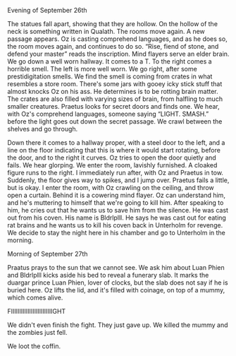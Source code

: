 Evening of September 26th

The statues fall apart, showing that they are hollow. On the hollow of the neck is something written in Qualath. The rooms move again. A new passage appears. Oz is casting comprehend languages, and as he does so, the room moves again, and continues to do so. “Rise, fiend of stone, and defend your master” reads the inscription. Mind flayers serve an elder brain. We go down a well worn hallway. It comes to a T. To the right comes a horrible smell. The left is more well worn. We go right, after some prestidigitation smells. We find the smell is coming from crates in what resembles a store room. There's some jars with gooey icky stick stuff that almost knocks Oz on his ass. He determines is to be rotting brain matter. The crates are also filled with varying sizes of brain, from halfling to much smaller creatures. Praetus looks for secret doors and finds one. We hear, with Oz's comprehend languages, someone saying “LIGHT. SMASH.” before the light goes out down the secret passage. We crawl between the shelves and go through.

Down there it comes to a hallway proper, with a steel door to the left, and a line on the floor indicating that this is where it would start rotating, before the door, and to the right it curves. Oz tries to open the door quietly and fails. We hear glorping. We enter the room, lavishly furnished. A cloaked figure runs to the right. I immediately run after, with Oz and Praetus in tow. Suddenly, the floor gives way to spikes, and I jump over. Praetus fails a little, but is okay. I enter the room, with Oz crawling on the ceiling, and throw open a curtain. Behind it is a cowering mind flayer. Oz can understand him, and he's muttering to himself that we're going to kill him. After speaking to him, he cries out that he wants us to save him from the silence. He was cast out from his coven. His name is Bldrlplll. He says he was cast out for eating rat brains and he wants us to kill his coven back in Unterholm for revenge. We decide to stay the night here in his chamber and go to Unterholm in the morning. 

Morning of September 27th

Praatus prays to the sun that we cannot see. We ask him about Luan Phien and Bldrlplll kicks aside his bed to reveal a funerary slab. It marks the duargar prince Luan Phien, lover of clocks, but the slab does not say if he is buried here. Oz lifts the lid, and it's filled with coinage, on top of a mummy, which comes alive.

FIIIIIIIIIIIIIIIIIIIIIIIIIGHT

We didn't even finish the fight. They just gave up. We killed the mummy and the zombies just fell.

We loot the coffin.